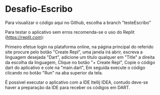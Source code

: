 # Desafio-Escribo

Para visualizar o código aqui no Github, escolha a branch "testeEscribo"

Para testar o aplicativo sem erros recomenda-se o uso do Replit (https://replit.com):

Primeiro efetue login na plataforma online, na página principal do referido site procure pelo botão "Create Repl", 
uma janela irá abrir, escreva a linguagem desejada "Dart", 
adicione um titulo qualquer em "Title" a direita da escolha da linguagem, 
Clique no botão "+ Create Repl",
Copie o código dart do aplicativo e cole na "main.dart",
Em seguida execute o código clicando no botão "Run" na aba superior da tela.

É possivel executar o aplicativo com a IDE Itellij IDEA, contudo deve-se haver a preparação da IDE para receber os códigos em DART.
